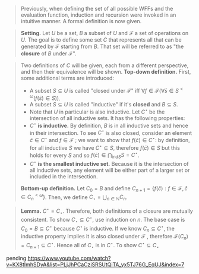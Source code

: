 > Previously, when defining the set of all possible WFFs and the evaluation function, induction and recursion were invoked in an intuitive manner. A formal definition is now given.

> **Setting.** Let $U$ be a set, $B$ a subset of $U$ and $\mathcal F$ a set of operations on $U$.
> The goal is to define some set $C$ that represents all that can be generated by $\mathcal F$ starting from $B$. That set will be referred to as "the **closure** of $B$ under $\mathcal F$".

> Two definitions of $C$ will be given, each from a different perspective, and then their equivalence will be shown.
> **Top-down definition.** First, some additional terms are introduced:
> - A subset $S \subseteq U$ is called "closed under $\mathcal F$" iff $\forall f \in \mathcal F (\forall \bar s \in S^{<\omega}(f(\bar s)\in S))$.
> - A subset $S \subseteq U$ is called "inductive" if it's **closed** and $B \subseteq S$.
> - Note that $U$ in particular is also inductive.
> Let $C^\star$ be the intersection of all inductive sets. It has the following properties:
> - $C^\star$ **is inductive.** By definition, $B$ is in all inductive sets and hence in their intersection. To see $C^\star$ is also closed, consider an element $\bar c \in C^\star$ and $f \in \mathcal F$ ; we want to show that $f(\bar c) \in C^\star$: by definition, for all inductive $S$ we have $C^\star \subseteq S$, therefore $f(\bar c) \in S$ but this holds for every $S$ and so $f(\bar c) \in \bigcap_{\text{ind}S} S = C^\star$.
> - $C^\star$ **is the smallest inductive set.** Because it is the intersection of all inductive sets, any element will be either part of a larger set or included in the intersection.
> 
> **Bottom-up definition.** Let $C_0 = B$ and define $C_{n+1}=\{f(\bar c) : f\in\mathcal F, \bar c \in C^{<\omega}_n\}$. Then, we define $C_\star = \bigcup_{n\in \mathbb N}C_n$.

> **Lemma.** $C^\star = C_\star$. Therefore, both definitions of a closure are mutually consistent.
> To show $C_\star \subseteq C^\star$, use induction on $n$. The base case is $C_0 = B \subseteq C^\star$ because $C^\star$ is inductive. If we know $C_n \subseteq C^\star$, the inductive property implies it is also closed under $\mathcal F$ , therefore $\mathcal F(C_n) = C_{n+1} \subseteq C^\star$. Hence all of $C_\star$ is in $C^\star$.
> To show $C^\star \subseteq C_\star$

pending
https://www.youtube.com/watch?v=KX8tImhSDyA&list=PLjJhPCaCziSRSUtQiTA_yx5TJ76G_EqUJ&index=7